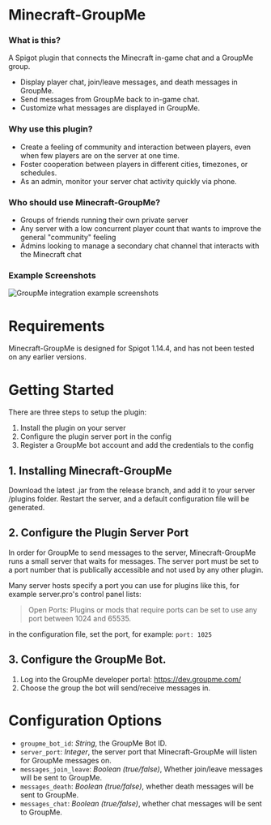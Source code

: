 # Minecraft-GroupMe

### What is this?
A Spigot plugin that connects the Minecraft in-game chat and a GroupMe group. 
- Display player chat, join/leave messages, and death messages in GroupMe. 
- Send messages from GroupMe back to in-game chat. 
- Customize what messages are displayed in GroupMe.

### Why use this plugin?
- Create a feeling of community and interaction between players, even when few players are on the server at one time.
- Foster cooperation between players in different cities, timezones, or schedules.
- As an admin, monitor your server chat activity quickly via phone.

### Who should use Minecraft-GroupMe?
- Groups of friends running their own private server
- Any server with a low concurrent player count that wants to improve the general "community" feeling
- Admins looking to manage a secondary chat channel that interacts with the Minecraft chat

### Example Screenshots
![GroupMe integration example screenshots](screenshots/chat-example.png "Minecraft-GroupMe Examples (GroupMe Chat)")


# Requirements
Minecraft-GroupMe is designed for Spigot 1.14.4, and has not been tested on any earlier versions.

# Getting Started
There are three steps to setup the plugin:
1. Install the plugin on your server
2. Configure the plugin server port in the config
1. Register a GroupMe bot account and add the credentials to the config

## 1. Installing Minecraft-GroupMe
Download the latest .jar from the release branch, and add it to your server /plugins folder. Restart the server, and a default configuration file will be generated.

## 2. Configure the Plugin Server Port
In order for GroupMe to send messages to the server, Minecraft-GroupMe runs a small server that waits for messages. The server port must be set to a port number that is publically accessible and not used by any other plugin.

Many server hosts specify a port you can use for plugins like this, for example server.pro's control panel lists:

> Open Ports: Plugins or mods that require ports can be set to use any port between 1024 and 65535.

in the configuration file, set the port, for example: `port: 1025`

## 3. Configure the GroupMe Bot.

1. Log into the GroupMe developer portal: https://dev.groupme.com/
2. Choose the group the bot will send/receive messages in.

# Configuration Options

- `groupme_bot_id`: _String_, the GroupMe Bot ID.
- `server_port`: _Integer_, the server port that Minecraft-GroupMe will listen for GroupMe messages on.
- `messages_join_leave`: _Boolean (true/false)_, Whether join/leave messages will be sent to GroupMe.
- `messages_death`: _Boolean (true/false)_, whether death messages will be sent to GroupMe.
- `messages_chat`: _Boolean (true/false)_, whether chat messages will be sent to GroupMe.